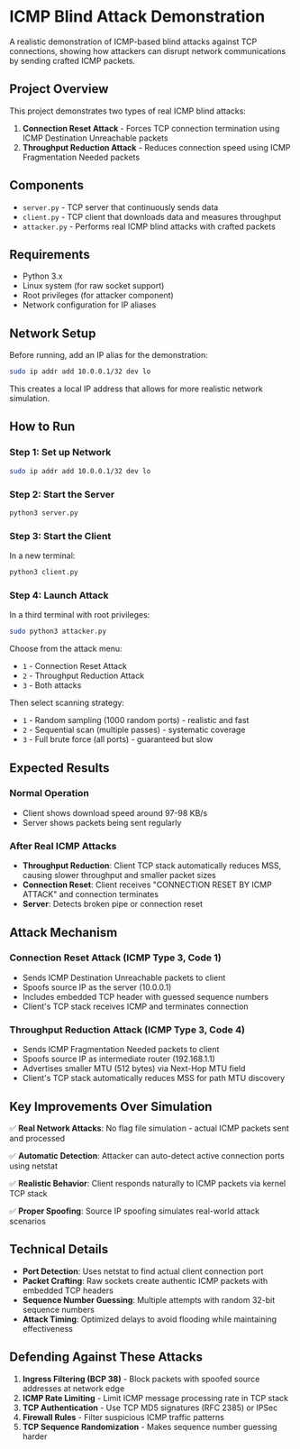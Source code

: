 # ICMP Blind Attack Demonstration

A realistic demonstration of ICMP-based blind attacks against TCP connections, showing how attackers can disrupt network communications by sending crafted ICMP packets.

## Project Overview

This project demonstrates two types of real ICMP blind attacks:

1. **Connection Reset Attack** - Forces TCP connection termination using ICMP Destination Unreachable packets
2. **Throughput Reduction Attack** - Reduces connection speed using ICMP Fragmentation Needed packets

## Components

- `server.py` - TCP server that continuously sends data
- `client.py` - TCP client that downloads data and measures throughput  
- `attacker.py` - Performs real ICMP blind attacks with crafted packets

## Requirements

- Python 3.x
- Linux system (for raw socket support)
- Root privileges (for attacker component)
- Network configuration for IP aliases

## Network Setup

Before running, add an IP alias for the demonstration:

```bash
sudo ip addr add 10.0.0.1/32 dev lo
```

This creates a local IP address that allows for more realistic network simulation.

## How to Run

### Step 1: Set up Network
```bash
sudo ip addr add 10.0.0.1/32 dev lo
```

### Step 2: Start the Server
```bash
python3 server.py
```

### Step 3: Start the Client
In a new terminal:
```bash
python3 client.py
```

### Step 4: Launch Attack
In a third terminal with root privileges:
```bash
sudo python3 attacker.py
```

Choose from the attack menu:
- `1` - Connection Reset Attack
- `2` - Throughput Reduction Attack  
- `3` - Both attacks

Then select scanning strategy:
- `1` - Random sampling (1000 random ports) - realistic and fast
- `2` - Sequential scan (multiple passes) - systematic coverage
- `3` - Full brute force (all ports) - guaranteed but slow

## Expected Results

### Normal Operation
- Client shows download speed around 97-98 KB/s
- Server shows packets being sent regularly

### After Real ICMP Attacks
- **Throughput Reduction**: Client TCP stack automatically reduces MSS, causing slower throughput and smaller packet sizes
- **Connection Reset**: Client receives "CONNECTION RESET BY ICMP ATTACK" and connection terminates
- **Server**: Detects broken pipe or connection reset

## Attack Mechanism

### Connection Reset Attack (ICMP Type 3, Code 1)
- Sends ICMP Destination Unreachable packets to client
- Spoofs source IP as the server (10.0.0.1)  
- Includes embedded TCP header with guessed sequence numbers
- Client's TCP stack receives ICMP and terminates connection

### Throughput Reduction Attack (ICMP Type 3, Code 4)
- Sends ICMP Fragmentation Needed packets to client
- Spoofs source IP as intermediate router (192.168.1.1)
- Advertises smaller MTU (512 bytes) via Next-Hop MTU field
- Client's TCP stack automatically reduces MSS for path MTU discovery

## Key Improvements Over Simulation

✅ **Real Network Attacks**: No flag file simulation - actual ICMP packets sent and processed

✅ **Automatic Detection**: Attacker can auto-detect active connection ports using netstat

✅ **Realistic Behavior**: Client responds naturally to ICMP packets via kernel TCP stack

✅ **Proper Spoofing**: Source IP spoofing simulates real-world attack scenarios


## Technical Details

- **Port Detection**: Uses netstat to find actual client connection port
- **Packet Crafting**: Raw sockets create authentic ICMP packets with embedded TCP headers
- **Sequence Number Guessing**: Multiple attempts with random 32-bit sequence numbers
- **Attack Timing**: Optimized delays to avoid flooding while maintaining effectiveness

## Defending Against These Attacks

1. **Ingress Filtering (BCP 38)** - Block packets with spoofed source addresses at network edge
2. **ICMP Rate Limiting** - Limit ICMP message processing rate in TCP stack
3. **TCP Authentication** - Use TCP MD5 signatures (RFC 2385) or IPSec
4. **Firewall Rules** - Filter suspicious ICMP traffic patterns
5. **TCP Sequence Randomization** - Makes sequence number guessing harder
